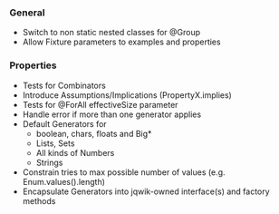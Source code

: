 ### General

- Switch to non static nested classes for @Group
- Allow Fixture parameters to examples and properties

### Properties

- Tests for Combinators
- Introduce Assumptions/Implications (PropertyX.implies)
- Tests for @ForAll effectiveSize parameter
- Handle error if more than one generator applies
- Default Generators for
  - boolean, chars, floats and Big*
  - Lists, Sets
  - All kinds of Numbers
  - Strings
- Constrain tries to max possible number of values (e.g. Enum.values().length)
- Encapsulate Generators into jqwik-owned interface(s) 
  and factory methods